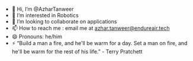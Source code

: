 - 👋 Hi, I’m @AzharTanweer
- 👀 I’m interested in Robotics
- 💞️ I’m looking to collaborate on applications
- 📫 How to reach me : email me at azhar.tanweer@endureair.tech
- 😄 Pronouns: he/him
- ⚡ “Build a man a fire, and he'll be warm for a day. Set a man on fire, and he'll be warm for the rest of his life.” - Terry Pratchett 

<!---
AzharTanweer/AzharTanweer is a ✨ special ✨ repository because its `README.md` (this file) appears on your GitHub profile.
You can click the Preview link to take a look at your changes.
--->
